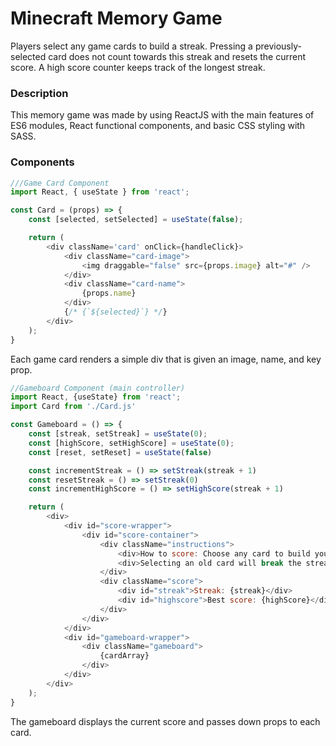 # Minecraft Memory Game
Players select any game cards to build a streak. Pressing a previously-selected card does not count towards this streak and resets the current score. A high score counter keeps track of the longest streak. 
### Description
This memory game was made by using ReactJS with the main features of ES6 modules, React functional components, and basic CSS styling with SASS. 
### Components

```javascript 
///Game Card Component
import React, { useState } from 'react';

const Card = (props) => {
    const [selected, setSelected] = useState(false);

    return (
        <div className='card' onClick={handleClick}>
            <div className="card-image">
                <img draggable="false" src={props.image} alt="#" />
            </div>
            <div className="card-name">
                {props.name} 
            </div>
            {/* {`${selected}`} */}
        </div>
    );
}
```
Each game card renders a simple div that is given an image, name, and key prop.

```javascript
//Gameboard Component (main controller)
import React, {useState} from 'react';
import Card from './Card.js'

const Gameboard = () => {
    const [streak, setStreak] = useState(0);
    const [highScore, setHighScore] = useState(0);
    const [reset, setReset] = useState(false)

    const incrementStreak = () => setStreak(streak + 1)
    const resetStreak = () => setStreak(0)
    const incrementHighScore = () => setHighScore(streak + 1)

    return (
        <div>
            <div id="score-wrapper">
                <div id="score-container">
                    <div className="instructions">
                        <div>How to score: Choose any card to build your streak!</div>
                        <div>Selecting an old card will break the streak. </div>
                    </div>
                    <div className="score">
                        <div id="streak">Streak: {streak}</div>
                        <div id="highscore">Best score: {highScore}</div>
                    </div>
                </div>
            </div>
            <div id="gameboard-wrapper">
                <div className="gameboard">
                    {cardArray}
                </div>
            </div>
        </div>
    );
}
```
The gameboard displays the current score and passes down props to each card. 
